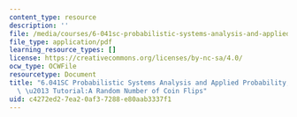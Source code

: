 ```yaml
---
content_type: resource
description: ''
file: /media/courses/6-041sc-probabilistic-systems-analysis-and-applied-probability-fall-2013/c4272ed27ea20af37288e80aab3337f1_MIT6_041SCF13_Random_Number_of_Coin_Flipstake_300k.pdf
file_type: application/pdf
learning_resource_types: []
license: https://creativecommons.org/licenses/by-nc-sa/4.0/
ocw_type: OCWFile
resourcetype: Document
title: "6.041SC Probabilistic Systems Analysis and Applied Probability, Fall 2013Transcript\
  \ \u2013 Tutorial:A Random Number of Coin Flips"
uid: c4272ed2-7ea2-0af3-7288-e80aab3337f1
---
```

